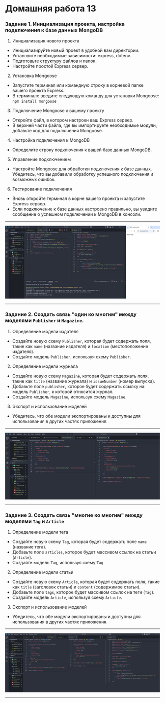 # Домашняя работа 13


### Задание 1. Инициализация проекта, настройка подключения к базе данных MongoDB

1. Инициализация нового проекта
- Инициализируйте новый проект в удобной вам директории.
- Установите необходимые зависимости: express, dotenv.
- Подготовьте структуру файлов и папок.
- Настройте простой Express сервер.

2. Установка Mongoose
- Запустите терминал или командную строку в корневой папке вашего проекта Express.
- В терминале введите следующую команду для установки Mongoose:
`npm install mongoose`

3. Подключение Mongoose к вашему проекту
- Откройте файл, в котором настроен ваш Express сервер.
- В верхней части файла, где вы импортируете необходимые модули, добавьте код для подключения Mongoose.

4. Настройка подключения к MongoDB
- Определите строку подключения к вашей базе данных MongoDB.

5. Управление подключением
- Настройте Mongoose для обработки подключения к базе данных. Убедитесь, что вы добавили обработку успешного подключения и возможных ошибок.

6. Тестирование подключения
- Вновь откройте терминал в корне вашего проекта и запустите Express сервер.
- Если подключение к базе данных настроено правильно, вы увидите сообщение о успешном подключении к MongoDB в консоли.

---

![скриншот](./images/img01.png)

---

### Задание 2. Создать связь "один ко многим" между моделями `Publisher` и `Magazine`.

1. Определение модели издателя
- Создайте новую схему `Publisher`, которая будет содержать поля, такие как `name` (название издателя) и `location` (местоположение издателя).
- Создайте модель `Publisher`, используя схему `Publisher`.

2. Определение модели журнала
- Создайте новую схему `Magazine`, которая будет содержать поля, такие как `title` (название журнала) и `issueNumber` (номер выпуска).
- Добавьте поле `publisher`, которое будет содержать ссылку на модель `Publisher`, к которой относится журнал.
- Создайте модель `Magazine`, используя схему `Magazine`.

3. Экспорт и использование моделей
- Убедитесь, что обе модели экспортированы и доступны для использования в других частях приложения.

---

![скриншот](./images/img02.png)

---

### Задание 3. Создать связь "многие ко многим" между моделями `Tag` и `Article`

1. Определение модели тега
- Создайте новую схему `Tag`, которая будет содержать поле `name` (название тега).
- Добавьте поле `articles`, которое будет массивом ссылок на статьи (`Article`).
- Создайте модель `Tag`, используя схему `Tag`.

2. Определение модели статьи
- Создайте новую схему `Article`, которая будет содержать поля, такие как `title` (заголовок статьи) и `content` (содержимое статьи).
- Добавьте поле `tags`, которое будет массивом ссылок на теги (`Tag`).
- Создайте модель `Article`, используя схему `Article`.

3. Экспорт и использование моделей
- Убедитесь, что обе модели экспортированы и доступны для использования в других частях приложения.

---

![скриншот](./images/img03.png)

---




